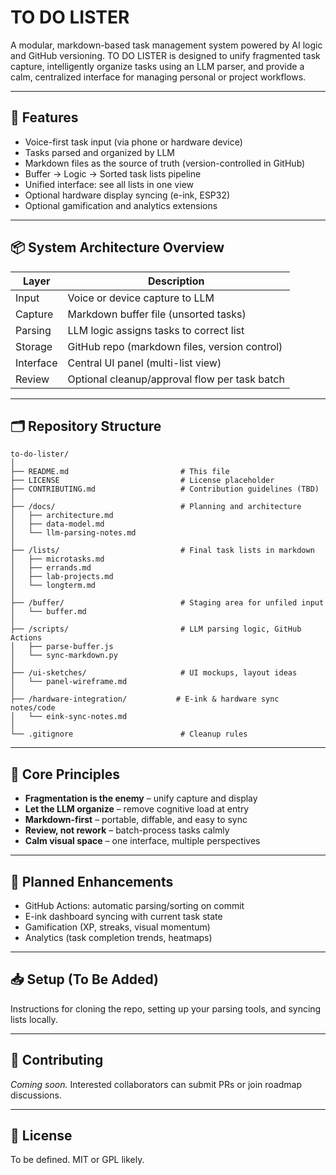 # TO DO LISTER

A modular, markdown-based task management system powered by AI logic and GitHub versioning. TO DO LISTER is designed to unify fragmented task capture, intelligently organize tasks using an LLM parser, and provide a calm, centralized interface for managing personal or project workflows.

---

## 🔧 Features

- Voice-first task input (via phone or hardware device)
- Tasks parsed and organized by LLM
- Markdown files as the source of truth (version-controlled in GitHub)
- Buffer → Logic → Sorted task lists pipeline
- Unified interface: see all lists in one view
- Optional hardware display syncing (e-ink, ESP32)
- Optional gamification and analytics extensions

---

## 📦 System Architecture Overview

| Layer       | Description                                      |
|------------|--------------------------------------------------|
| Input       | Voice or device capture to LLM                  |
| Capture     | Markdown buffer file (unsorted tasks)           |
| Parsing     | LLM logic assigns tasks to correct list         |
| Storage     | GitHub repo (markdown files, version control)   |
| Interface   | Central UI panel (multi-list view)              |
| Review      | Optional cleanup/approval flow per task batch   |

---

## 🗂️ Repository Structure

    to-do-lister/
    │
    ├── README.md                         # This file
    ├── LICENSE                           # License placeholder
    ├── CONTRIBUTING.md                   # Contribution guidelines (TBD)
    │
    ├── /docs/                            # Planning and architecture
    │   ├── architecture.md
    │   ├── data-model.md
    │   └── llm-parsing-notes.md
    │
    ├── /lists/                           # Final task lists in markdown
    │   ├── microtasks.md
    │   ├── errands.md
    │   ├── lab-projects.md
    │   └── longterm.md
    │
    ├── /buffer/                          # Staging area for unfiled input
    │   └── buffer.md
    │
    ├── /scripts/                         # LLM parsing logic, GitHub Actions
    │   ├── parse-buffer.js
    │   └── sync-markdown.py
    │
    ├── /ui-sketches/                     # UI mockups, layout ideas
    │   └── panel-wireframe.md
    │
    ├── /hardware-integration/           # E-ink & hardware sync notes/code
    │   └── eink-sync-notes.md
    │
    └── .gitignore                        # Cleanup rules

---

## 📌 Core Principles

- **Fragmentation is the enemy** – unify capture and display
- **Let the LLM organize** – remove cognitive load at entry
- **Markdown-first** – portable, diffable, and easy to sync
- **Review, not rework** – batch-process tasks calmly
- **Calm visual space** – one interface, multiple perspectives

---

## 🚧 Planned Enhancements

- GitHub Actions: automatic parsing/sorting on commit
- E-ink dashboard syncing with current task state
- Gamification (XP, streaks, visual momentum)
- Analytics (task completion trends, heatmaps)

---

## 📥 Setup (To Be Added)

Instructions for cloning the repo, setting up your parsing tools, and syncing lists locally.

---

## 🤝 Contributing

*Coming soon.* Interested collaborators can submit PRs or join roadmap discussions.

---

## 📄 License

To be defined. MIT or GPL likely.

